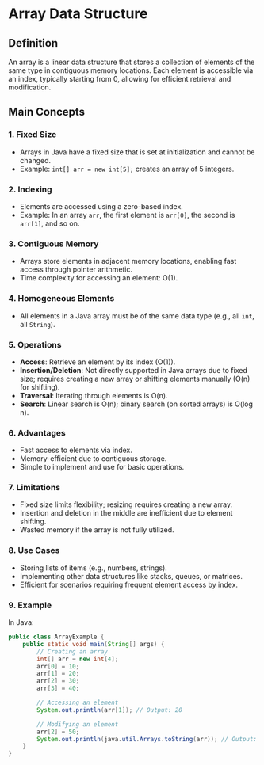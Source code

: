 # Array Data Structure

## Definition
An array is a linear data structure that stores a collection of elements of the same type in contiguous memory locations. Each element is accessible via an index, typically starting from 0, allowing for efficient retrieval and modification.

## Main Concepts

### 1. **Fixed Size**
- Arrays in Java have a fixed size that is set at initialization and cannot be changed.
- Example: `int[] arr = new int[5];` creates an array of 5 integers.

### 2. **Indexing**
- Elements are accessed using a zero-based index.
- Example: In an array `arr`, the first element is `arr[0]`, the second is `arr[1]`, and so on.

### 3. **Contiguous Memory**
- Arrays store elements in adjacent memory locations, enabling fast access through pointer arithmetic.
- Time complexity for accessing an element: O(1).

### 4. **Homogeneous Elements**
- All elements in a Java array must be of the same data type (e.g., all `int`, all `String`).

### 5. **Operations**
- **Access**: Retrieve an element by its index (O(1)).
- **Insertion/Deletion**: Not directly supported in Java arrays due to fixed size; requires creating a new array or shifting elements manually (O(n) for shifting).
- **Traversal**: Iterating through elements is O(n).
- **Search**: Linear search is O(n); binary search (on sorted arrays) is O(log n).

### 6. **Advantages**
- Fast access to elements via index.
- Memory-efficient due to contiguous storage.
- Simple to implement and use for basic operations.

### 7. **Limitations**
- Fixed size limits flexibility; resizing requires creating a new array.
- Insertion and deletion in the middle are inefficient due to element shifting.
- Wasted memory if the array is not fully utilized.

### 8. **Use Cases**
- Storing lists of items (e.g., numbers, strings).
- Implementing other data structures like stacks, queues, or matrices.
- Efficient for scenarios requiring frequent element access by index.

### 9. **Example**
In Java:
```java
public class ArrayExample {
    public static void main(String[] args) {
        // Creating an array
        int[] arr = new int[4];
        arr[0] = 10;
        arr[1] = 20;
        arr[2] = 30;
        arr[3] = 40;

        // Accessing an element
        System.out.println(arr[1]); // Output: 20

        // Modifying an element
        arr[2] = 50;
        System.out.println(java.util.Arrays.toString(arr)); // Output: [10, 20, 50, 40]
    }
}
```